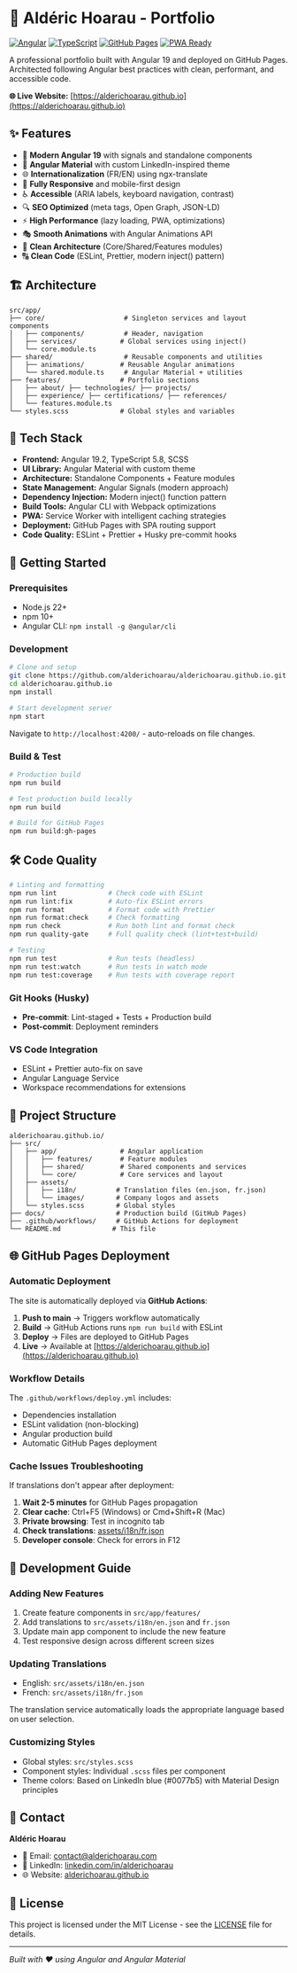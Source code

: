 # 🚀 Aldéric Hoarau - Portfolio

[![Angular](https://img.shields.io/badge/Angular-19.2-red?style=for-the-badge&logo=angular)](https://angular.io/)
[![TypeScript](https://img.shields.io/badge/TypeScript-5.8-blue?style=for-the-badge&logo=typescript)](https://www.typescriptlang.org/)
[![GitHub Pages](https://img.shields.io/badge/Deploy-GitHub%20Pages-green?style=for-the-badge&logo=github)](https://pages.github.com/)
[![PWA Ready](https://img.shields.io/badge/PWA-Ready-purple?style=for-the-badge)](https://web.dev/progressive-web-apps/)

A professional portfolio built with Angular 19 and deployed on GitHub Pages. Architected following Angular best practices with clean, performant, and accessible code.

**🌐 Live Website:** [https://alderichoarau.github.io](https://alderichoarau.github.io)

## ✨ Features

- 🌟 **Modern Angular 19** with signals and standalone components
- 🎨 **Angular Material** with custom LinkedIn-inspired theme
- 🌐 **Internationalization** (FR/EN) using ngx-translate
- 📱 **Fully Responsive** and mobile-first design
- ♿ **Accessible** (ARIA labels, keyboard navigation, contrast)
- 🔍 **SEO Optimized** (meta tags, Open Graph, JSON-LD)
- ⚡ **High Performance** (lazy loading, PWA, optimizations)
- 🎭 **Smooth Animations** with Angular Animations API
- 🧪 **Clean Architecture** (Core/Shared/Features modules)
- 🔠 **Clean Code** (ESLint, Prettier, modern inject() pattern)

## 🏗️ Architecture

```
src/app/
├── core/                    # Singleton services and layout components
│   ├── components/          # Header, navigation
│   ├── services/           # Global services using inject()
│   └── core.module.ts
├── shared/                  # Reusable components and utilities
│   ├── animations/         # Reusable Angular animations
│   └── shared.module.ts     # Angular Material + utilities
├── features/               # Portfolio sections
│   ├── about/ ├── technologies/ ├── projects/
│   ├── experience/ ├── certifications/ ├── references/
│   └── features.module.ts
└── styles.scss             # Global styles and variables
```

## 🔧 Tech Stack

- **Frontend:** Angular 19.2, TypeScript 5.8, SCSS
- **UI Library:** Angular Material with custom theme
- **Architecture:** Standalone Components + Feature modules
- **State Management:** Angular Signals (modern approach)
- **Dependency Injection:** Modern inject() function pattern
- **Build Tools:** Angular CLI with Webpack optimizations
- **PWA:** Service Worker with intelligent caching strategies
- **Deployment:** GitHub Pages with SPA routing support
- **Code Quality:** ESLint + Prettier + Husky pre-commit hooks

## 🚀 Getting Started

### Prerequisites

- Node.js 22+
- npm 10+
- Angular CLI: `npm install -g @angular/cli`

### Development

```bash
# Clone and setup
git clone https://github.com/alderichoarau/alderichoarau.github.io.git
cd alderichoarau.github.io
npm install

# Start development server
npm start
```

Navigate to `http://localhost:4200/` - auto-reloads on file changes.

### Build & Test

```bash
# Production build
npm run build

# Test production build locally
npm run build

# Build for GitHub Pages
npm run build:gh-pages
```

## 🛠️ Code Quality

```bash
# Linting and formatting
npm run lint             # Check code with ESLint
npm run lint:fix         # Auto-fix ESLint errors
npm run format           # Format code with Prettier
npm run format:check     # Check formatting
npm run check            # Run both lint and format check
npm run quality-gate     # Full quality check (lint+test+build)

# Testing
npm run test             # Run tests (headless)
npm run test:watch       # Run tests in watch mode
npm run test:coverage    # Run tests with coverage report
```

### Git Hooks (Husky)

- **Pre-commit**: Lint-staged + Tests + Production build
- **Post-commit**: Deployment reminders

### VS Code Integration

- ESLint + Prettier auto-fix on save
- Angular Language Service
- Workspace recommendations for extensions

## 📁 Project Structure

```
alderichoarau.github.io/
├── src/
│   ├── app/                # Angular application
│   │   ├── features/       # Feature modules
│   │   ├── shared/         # Shared components and services
│   │   └── core/           # Core services and layout
│   ├── assets/
│   │   ├── i18n/          # Translation files (en.json, fr.json)
│   │   └── images/        # Company logos and assets
│   └── styles.scss        # Global styles
├── docs/                  # Production build (GitHub Pages)
├── .github/workflows/     # GitHub Actions for deployment
└── README.md             # This file
```

## 🌐 GitHub Pages Deployment

### Automatic Deployment

The site is automatically deployed via **GitHub Actions**:

1. **Push to main** → Triggers workflow automatically
2. **Build** → GitHub Actions runs `npm run build` with ESLint
3. **Deploy** → Files are deployed to GitHub Pages
4. **Live** → Available at [https://alderichoarau.github.io](https://alderichoarau.github.io)

### Workflow Details

The `.github/workflows/deploy.yml` includes:

- Dependencies installation
- ESLint validation (non-blocking)
- Angular production build
- Automatic GitHub Pages deployment

### Cache Issues Troubleshooting

If translations don't appear after deployment:

1. **Wait 2-5 minutes** for GitHub Pages propagation
2. **Clear cache**: Ctrl+F5 (Windows) or Cmd+Shift+R (Mac)
3. **Private browsing**: Test in incognito tab
4. **Check translations**: [assets/i18n/fr.json](https://alderichoarau.github.io/assets/i18n/fr.json)
5. **Developer console**: Check for errors in F12

## 🔧 Development Guide

### Adding New Features

1. Create feature components in `src/app/features/`
2. Add translations to `src/assets/i18n/en.json` and `fr.json`
3. Update main app component to include the new feature
4. Test responsive design across different screen sizes

### Updating Translations

- English: `src/assets/i18n/en.json`
- French: `src/assets/i18n/fr.json`

The translation service automatically loads the appropriate language based on user selection.

### Customizing Styles

- Global styles: `src/styles.scss`
- Component styles: Individual `.scss` files per component
- Theme colors: Based on LinkedIn blue (#0077b5) with Material Design principles

## 📧 Contact

**Aldéric Hoarau**

- 📧 Email: contact@alderichoarau.com
- 💼 LinkedIn: [linkedin.com/in/alderichoarau](https://linkedin.com/in/alderichoarau)
- 🌐 Website: [alderichoarau.github.io](https://alderichoarau.github.io)

## 📄 License

This project is licensed under the MIT License - see the [LICENSE](LICENSE) file for details.

---

_Built with ❤️ using Angular and Angular Material_
